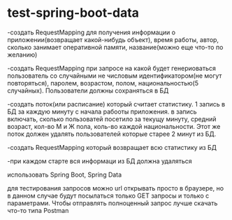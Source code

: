 # test-spring-boot-data

-создать RequestMapping для получения информации о приложении(возвращает какой-нибудь объект),
 время работы, автор, сколько занимает оперативной памяти, название(можно еще что-то по желанию)
 
-создать RequestMapping при запросе на какой будет генериоваться пользователь со случайными не
 числовым идентификатором(не могут повторяться), паролем, возрастом, полом, национальностью(5 случайных).
 Пользователи должны сохраняться в БД
 
-создать поток(или расписание) который считает статистику. 1 запись в БД за каждую минуту
 с начала рабооты приложения. в запись включать, сколько пользоватей посетило за текущу минуту,
 средний возраст, кол-во М и Ж пола, коль-во каждой национальности. Этот же поток должен удалять
 пользователей которые старее 2 минут из БД.
  
-создать RequestMapping который возвращает всю статистику из БД

-при каждом старте вся информаци из БД должна удаляться

использовать Spring Boot, Spring Data

для тестирования запросов можно url открывать просто в браузере, но в данном случае будут
 посылаться только GET запросы и только с параметрами. Чтобы отправлять полноценный запрос
 лучше скачать что-то типа Postman